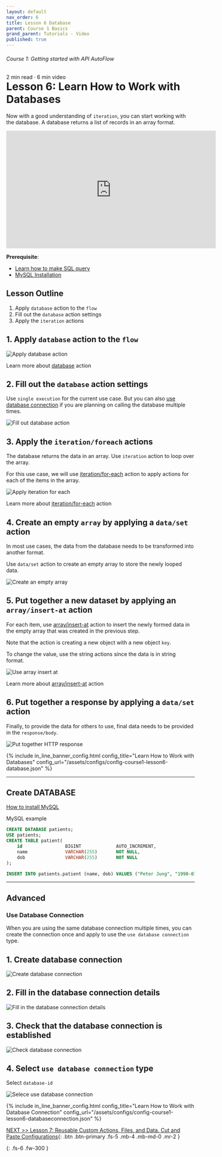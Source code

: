```yaml
---
layout: default
nav_order: 6
title: Lesson 6 Database
parent: Course 1 Basics
grand_parent: Tutorials - Video
published: true
---
```

<h6>Course 1: Getting started with API AutoFlow</h6>
2 min read · 6 min video
<h1 style="margin-top:0">Lesson 6: Learn How to Work with Databases</h1>

Now with a good understanding of `iteration`, you can start working with the database.
A database returns a list of records in an array format.

<iframe width="560" height="315" src="https://www.youtube.com/embed/u4B_KeqIrY4" title="YouTube video player" frameborder="0" allow="accelerometer; autoplay; clipboard-write; encrypted-media; gyroscope; picture-in-picture" allowfullscreen></iframe>

**Prerequisite**: 

* [Learn how to make SQL query](https://www.w3schools.com/sql/sql_syntax.asp)
* [MySQL Installation](/docs/tutorial-video/course-supplementary/mysql/)


## Lesson Outline

1. Apply `database` action to the `flow`
2. Fill out the `database` action settings
3. Apply the `iteration` actions

## 1\. Apply `database` action to the `flow`

![Apply database action](/assets/images/database-tutorial.png)

Learn more about [database](/external-actions/database/mariadb) action

## 2\. Fill out the `database` action settings

Use `single execution` for the current use case. But you can also [use database connection](#use-database-connection) if you are planning on calling the database multiple times.

![Fill out database action](/assets/images/database-tutorial-1.png)

## 3\. Apply the `iteration/foreach` actions

The database returns the data in an array.  Use `iteration` action to loop over the array.

For this use case, we will use [iteration/for-each](/internal-actions/iteration/foreach) action to apply actions for each of the items in the array.

![Apply iteration for each](/assets/images/database-tutorial-2.png)

Learn more about [iteration/for-each](/internal-actions/iteration/foreach) action

## 4\. Create an empty `array` by applying a `data/set` action

In most use cases, the data from the database needs to be transformed into another format.

Use `data/set` action to create an empty array to store the newly looped data.

![Create an empty array](/assets/images/database-tutorial-3.png)

## 5\. Put together a new dataset by applying an `array/insert-at` action

For each item, use [array/insert-at](/array/insert-at) action to insert the newly formed data in the empty array that was created in the previous step. 

Note that the action is creating a new object with a new object `key`.

To change the value, use the string actions since the data is in string format. 

![Use array insert at](/assets/images/database-tutorial-4.png)

Learn more about [array/insert-at](/array/insert-at) action

## 6\. Put together a response by applying a `data/set` action

Finally, to provide the data for others to use, final data needs to be provided in the `response/body`.

![Put together HTTP response](/assets/images/database-tutorial-5.png)


{% include in_line_banner_config.html config_title="Learn How to Work with Databases" config_url="/assets/configs/config-course1-lesson6-database.json" %}

***

## Create DATABASE

[How to install MySQL](https://www.simplilearn.com/tutorials/mysql-tutorial/mysql-workbench-installation)

MySQL example

```sql
CREATE DATABASE patients;
USE patients;
CREATE TABLE patient(
    id                BIGINT             AUTO_INCREMENT,
    name              VARCHAR(255)       NOT NULL,
    dob               VARCHAR(255)       NOT NULL
);

INSERT INTO patients.patient (name, dob) VALUES ("Peter Jung", "1990-01-01");
```

***

## Advanced

### Use Database Connection

When you are using the same database connection multiple times, you can create the connection once and apply to use the `use database connection` type.

## 1\. Create database connection

![Create database connection](/assets/images/database-tutorial-6.png)

## 2\. Fill in the database connection details

![Fill in the database connection details](/assets/images/database-tutorial-7.png)

## 3\. Check that the database connection is established

![Check database connection](/assets/images/database-tutorial-8.png)

## 4\. Select `use database connection` type

Select `database-id`

![Selece use database connection](/assets/images/database-tutorial-9.png)

{% include in_line_banner_config.html config_title="Learn How to Work with Database Connection" config_url="/assets/configs/config-course1-lesson6-databaseconnection.json" %}

[NEXT >> Lesson 7: Reusable Custom Actions, Files, and Data.  Cut and Paste Configurations](/docs/tutorial-video/course-1-basics/lesson-7-httprequest/){: .btn .btn-primary .fs-5 .mb-4 .mb-md-0 .mr-2 }

{: .fs-6 .fw-300 }